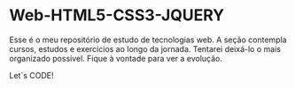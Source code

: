 # Web-HTML5-CSS3-JQUERY

Esse é o meu repositório de estudo de tecnologias web. A seção contempla cursos, estudos e exercícios ao longo da jornada. 
Tentarei deixá-lo o mais organizado possível.
Fique à vontade para ver a evolução.

Let`s CODE!